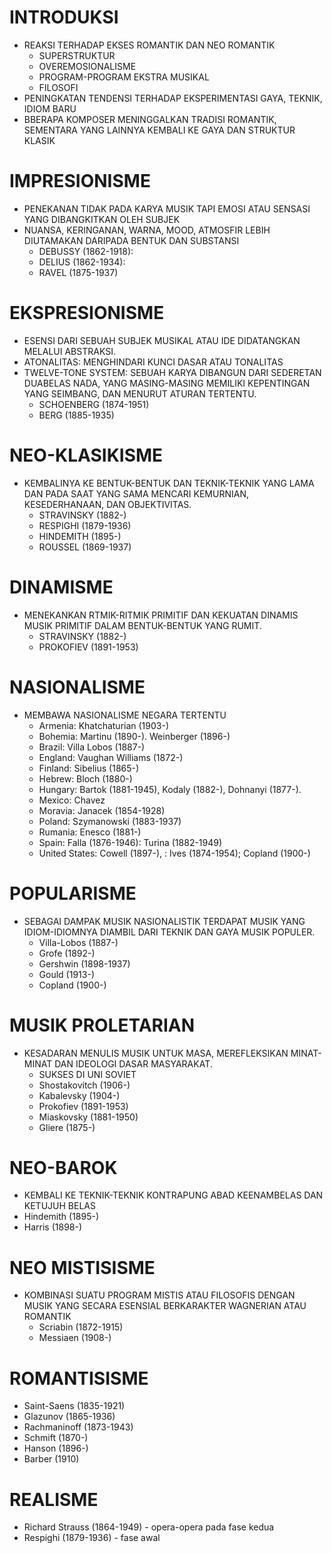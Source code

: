 # INTRODUKSI

- REAKSI TERHADAP EKSES ROMANTIK DAN NEO ROMANTIK
  - SUPERSTRUKTUR
  - OVEREMOSIONALISME
  - PROGRAM-PROGRAM EKSTRA MUSIKAL
  - FILOSOFI
- PENINGKATAN TENDENSI TERHADAP EKSPERIMENTASI GAYA, TEKNIK, IDIOM BARU
- BBERAPA KOMPOSER MENINGGALKAN TRADISI ROMANTIK, SEMENTARA YANG LAINNYA KEMBALI KE GAYA DAN STRUKTUR KLASIK

# IMPRESIONISME

- PENEKANAN TIDAK PADA KARYA MUSIK TAPI EMOSI ATAU SENSASI YANG DIBANGKITKAN OLEH SUBJEK
- NUANSA, KERINGANAN, WARNA, MOOD, ATMOSFIR LEBIH DIUTAMAKAN DARIPADA BENTUK DAN SUBSTANSI
  - DEBUSSY (1862-1918):
  - DELIUS (1862-1934):
  - RAVEL (1875-1937)

# EKSPRESIONISME

- ESENSI DARI SEBUAH SUBJEK MUSIKAL ATAU IDE DIDATANGKAN MELALUI ABSTRAKSI.
- ATONALITAS: MENGHINDARI KUNCI DASAR ATAU TONALITAS
- TWELVE-TONE SYSTEM: SEBUAH KARYA DIBANGUN DARI SEDERETAN DUABELAS NADA, YANG MASING-MASING MEMILIKI KEPENTINGAN YANG SEIMBANG, DAN MENURUT ATURAN TERTENTU.
  - SCHOENBERG (1874-1951)
  - BERG (1885-1935)

# NEO-KLASIKISME

- KEMBALINYA KE BENTUK-BENTUK DAN TEKNIK-TEKNIK YANG LAMA DAN PADA SAAT YANG SAMA MENCARI KEMURNIAN, KESEDERHANAAN, DAN OBJEKTIVITAS.
  - STRAVINSKY (1882-)
  - RESPIGHI (1879-1936)
  - HINDEMITH (1895-)
  - ROUSSEL (1869-1937)

# DINAMISME

- MENEKANKAN RTMIK-RITMIK PRIMITIF DAN KEKUATAN DINAMIS MUSIK PRIMITIF DALAM BENTUK-BENTUK YANG RUMIT.
  - STRAVINSKY (1882-)
  - PROKOFIEV (1891-1953)

# NASIONALISME

- MEMBAWA NASIONALISME NEGARA TERTENTU
  - Armenia: Khatchaturian (1903-)
  - Bohemia: Martinu (1890-). Weinberger (1896-)
  - Brazil: Villa Lobos (1887-)
  - England: Vaughan Williams (1872-)
  - Finland: Sibelius (1865-)
  - Hebrew: Bloch (1880-)
  - Hungary: Bartok (1881-1945), Kodaly (1882-), Dohnanyi (1877-).
  - Mexico: Chavez
  - Moravia: Janacek (1854-1928)
  - Poland: Szymanowski (1883-1937)
  - Rumania: Enesco (1881-)
  - Spain: Falla (1876-1946): Turina (1882-1949)
  - United States: Cowell (1897-), : Ives (1874-1954); Copland (1900-)

# POPULARISME

- SEBAGAI DAMPAK MUSIK NASIONALISTIK TERDAPAT MUSIK YANG IDIOM-IDIOMNYA DIAMBIL DARI TEKNIK DAN GAYA MUSIK POPULER.
  - Villa-Lobos (1887-)
  - Grofe (1892-)
  - Gershwin (1898-1937)
  - Gould (1913-)
  - Copland (1900-)

# MUSIK PROLETARIAN

- KESADARAN MENULIS MUSIK UNTUK MASA, MEREFLEKSIKAN MINAT-MINAT DAN IDEOLOGI DASAR MASYARAKAT.
  - SUKSES DI UNI SOVIET
  - Shostakovitch (1906-)
  - Kabalevsky (1904-)
  - Prokofiev (1891-1953)
  - Miaskovsky (1881-1950)
  - Gliere (1875-)

# NEO-BAROK

- KEMBALI KE TEKNIK-TEKNIK KONTRAPUNG ABAD KEENAMBELAS DAN KETUJUH BELAS
- Hindemith (1895-)
- Harris (1898-)

# NEO MISTISISME

- KOMBINASI SUATU PROGRAM MISTIS ATAU FILOSOFIS DENGAN MUSIK YANG SECARA ESENSIAL BERKARAKTER WAGNERIAN ATAU ROMANTIK
  - Scriabin (1872-1915)
  - Messiaen (1908-)

# ROMANTISISME

- Saint-Saens (1835-1921)
- Glazunov (1865-1936)
- Rachmaninoff (1873-1943)
- Schmift (1870-)
- Hanson (1896-)
- Barber (1910)

# REALISME

- Richard Strauss (1864-1949) - opera-opera pada fase kedua
- Respighi (1879-1936) - fase awal
